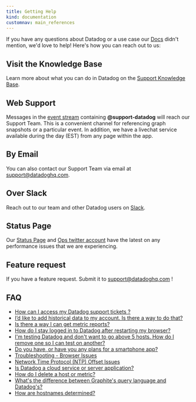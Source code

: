 ```yaml
---
title: Getting Help
kind: documentation
customnav: main_references
---
```


If you have any questions about Datadog or a use case our [Docs](http://docs.datadoghq.com) didn't mention, we'd love to help! Here's how
you can reach out to us:

## Visit the Knowledge Base

Learn more about what you can do in Datadog on the [Support Knowledge Base](http://datadog.zendesk.com).

## Web Support

Messages in the [event stream](http://app.datadoghq.com/graphing/event_stream) containing **@support-datadog** will reach our Support Team. This is a convenient channel for referencing graph snapshots or a particular event. In addition, we have a livechat service available during the day (EST) from any page within the app.

## By Email

You can also contact our Support Team via email at [support@datadoghq.com](mailto:support@datadoghq.com).

## Over Slack

Reach out to our team and other Datadog users on [Slack](http://chat.datadoghq.com).

## Status Page

Our [Status Page](http://status.datadoghq.com/) and [Ops twitter account](http://www.twitter.com/datadogops) have the latest on any performance issues that we are experiencing.

## Feature request

If you have a feature request. Submit it to support@datadoghq.com ! 

## FAQ

* [How can I access my Datadog support tickets ?](/faq/how-can-i-access-my-datadog-support-tickets)
* [I’d like to add historical data to my account. Is there a way to do that?](/faq/i-d-like-to-add-historical-data-to-my-account)
* [Is there a way I can get metric reports?](/faq/is-there-a-way-i-can-get-metric-reports)
* [How do I stay logged in to Datadog after restarting my browser?](/faq/how-do-i-stay-logged-in-to-datadog-after-restarting-my-browser)
* [I'm testing Datadog and don't want to go above 5 hosts. How do I remove one so I can test on another?](/faq/i-m-testing-datadog-and-don-t-want-to-go-above-5-hosts-how-do-i-remove-one-so-i-can-test-on-another)
* [Do you have, or have you any plans for a smartphone app?](/faq/do-you-have-or-have-you-any-plans-for-a-smartphone-app)
* [Troubleshooting - Browser Issues](/faq/troubleshooting-browser-issues)
* [Network Time Protocol (NTP) Offset Issues](/faq/network-time-protocol-ntp-offset-issues)
* [Is Datadog a cloud service or server application?](/faq/is-datadog-a-cloud-service-or-server-application)
* [How do I delete a host or metric?](/faq/how-do-i-delete-a-host-or-metric)
* [What's the difference between Graphite's query language and Datadog's?](/faq/what-s-the-difference-between-graphite-s-query-language-and-datadog-s)
* [How are hostnames determined?](/faq/how-are-hostnames-determined)